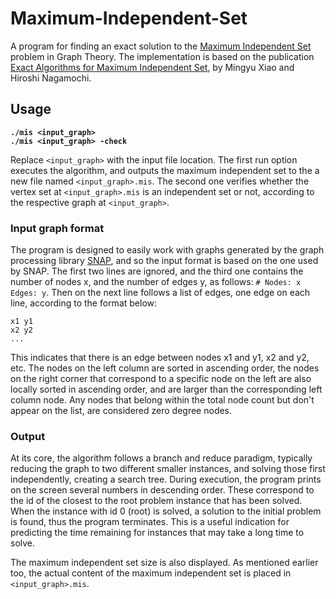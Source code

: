 # Maximum-Independent-Set
A program for finding an exact solution to the [Maximum Independent Set](https://en.wikipedia.org/wiki/Independent_set_(graph_theory)) problem in Graph Theory. The implementation is based
on the publication [Exact Algorithms for Maximum Independent Set](https://arxiv.org/pdf/1312.6260.pdf), by Mingyu Xiao and Hiroshi Nagamochi.

## Usage
**`./mis <input_graph> `**  
**`./mis <input_graph> -check `**

Replace `<input_graph>` with the input file location. The first run option executes the algorithm, and outputs the maximum independent set to
the a new file named `<input_graph>.mis`. The second one verifies whether the vertex set at `<input_graph>.mis` is an independent set or not,
according to the respective graph at `<input_graph>`.

### Input graph format
The program is designed to easily work with graphs generated by the graph processing library [SNAP](http://snap.stanford.edu/snap/index.html),
and so the input format is based on the one used by SNAP.
The first two lines are ignored, and the third one contains the number of nodes x, and the number of edges y, as follows: `# Nodes: x Edges: y`.
Then on the next line follows a list of edges, one edge on each line, according to the format below:  
```
x1 y1  
x2 y2  
...
```

This indicates that there is an edge between nodes x1 and y1, x2 and y2, etc. The nodes on the left column are sorted in ascending order,
the nodes on the right corner that correspond to a specific node on the left are also locally sorted in ascending order, and are
larger than the corresponding left column node. Any nodes that belong within the total node count but don't appear on the list, are considered zero degree nodes.

### Output

At its core, the algorithm follows a branch and reduce paradigm, typically reducing the
graph to two different smaller instances, and solving those first independently, creating a search tree.
During execution, the program prints on the screen several numbers in descending order.
These correspond to the id of the closest to the root problem instance that has been solved. When the
instance with id 0 (root) is solved, a solution to the initial problem is found, thus the program terminates.
This is a useful indication for predicting the time remaining for instances that may take a long time to solve.

The maximum independent set size is also displayed. As mentioned earlier too, the actual content of the maximum independent set is placed
in `<input_graph>.mis`.
